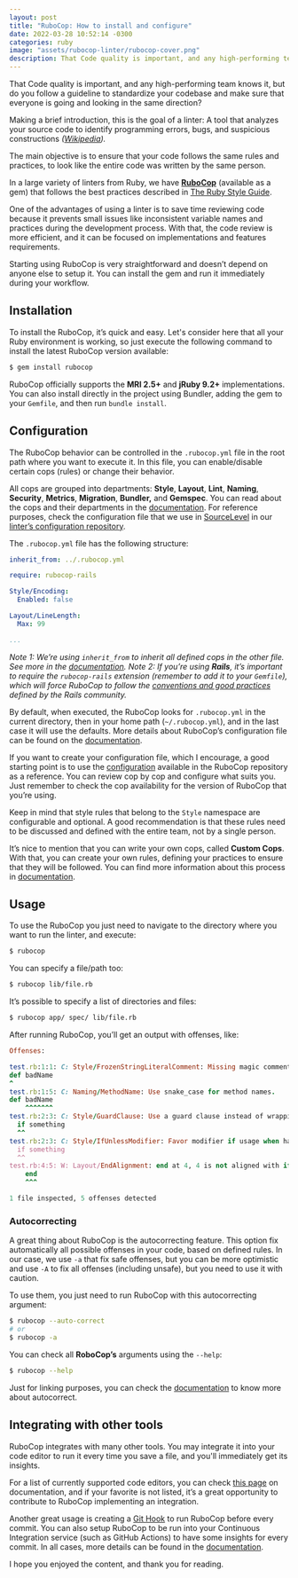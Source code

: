 ```yaml
---
layout: post
title: "RuboCop: How to install and configure"
date: 2022-03-28 10:52:14 -0300
categories: ruby
image: "assets/rubocop-linter/rubocop-cover.png"
description: That Code quality is important, and any high-performing team knows it, but do you follow a guideline to standardize your codebase and make sure that everyone is going and looking in the same direction? Learn how to install and configure Rubocop linter.
---
```


That Code quality is important, and any high-performing team knows it, but do you follow a guideline to standardize your codebase and make sure that everyone is going and looking in the same direction?

Making a brief introduction, this is the goal of a linter: A tool that analyzes your source code to identify programming errors, bugs, and suspicious constructions *([Wikipedia](https://en.wikipedia.org/wiki/Lint_(software))).*

The main objective is to ensure that your code follows the same rules and practices, to look like the entire code was written by the same person.

In a large variety of linters from Ruby, we have **[RuboCop](https://github.com/rubocop/rubocop/)** (available as a gem) that follows the best practices described in [The Ruby Style Guide](https://rubystyle.guide/).

One of the advantages of using a linter is to save time reviewing code because it prevents small issues like inconsistent variable names and practices during the development process. With that, the code review is more efficient, and it can be focused on implementations and features requirements.

Starting using RuboCop is very straightforward and doesn’t depend on anyone else to setup it. You can install the gem and run it immediately during your workflow.

## Installation

To install the RuboCop, it’s quick and easy. Let's consider here that all your Ruby environment is working, so just execute the following command to install the latest RuboCop version available: 

```bash
$ gem install rubocop
```

RuboCop officially supports the **MRI 2.5+** and **jRuby 9.2+** implementations. You can also install directly in the project using Bundler, adding the gem to your `Gemfile`, and then run `bundle install`.

## Configuration

The RuboCop behavior can be controlled in the `.rubocop.yml` file in the root path where you want to execute it. In this file, you can enable/disable certain cops (rules) or change their behavior.

All cops are grouped into departments: **Style**, **Layout**, **Lint**, **Naming**, **Security**, **Metrics**, **Migration**, **Bundler,** and **Gemspec**. You can read about the cops and their departments in the [documentation](https://docs.rubocop.org/rubocop/cops.html). For reference purposes, check the configuration file that we use in [SourceLevel](https://sourcelevel.io/) in our [linter’s configuration repository](https://github.com/sourcelevel/linters/blob/main/.rubocop.yml).

The `.rubocop.yml` file has the following structure:

```yaml
inherit_from: ../.rubocop.yml

require: rubocop-rails

Style/Encoding:
  Enabled: false

Layout/LineLength:
  Max: 99

...
```

*Note 1: We’re using `inherit_from` to inherit all defined cops in the other file. See more in the [documentation](https://docs.rubocop.org/rubocop/configuration.html#inheritance).
Note 2: If you’re using **Rails**, it’s important to require the `rubocop-rails` extension (remember to add it to your `Gemfile`), which will force RuboCop to follow the [conventions and good practices](https://rails.rubystyle.guide/) defined by the Rails community.* 

By default, when executed, the RuboCop looks for `.rubocop.yml` in the current directory, then in your home path (`~/.rubocop.yml`), and in the last case it will use the defaults. More details about RuboCop’s configuration file can be found on the [documentation](https://docs.rubocop.org/rubocop/configuration.html).

If you want to create your configuration file, which I encourage, a good starting point is to use the [configuration](https://github.com/rubocop/rubocop/blob/master/.rubocop.yml) available in the RuboCop repository as a reference. You can review cop by cop and configure what suits you. Just remember to check the cop availability for the version of RuboCop that you’re using.

Keep in mind that style rules that belong to the `Style` namespace are configurable and optional. A good recommendation is that these rules need to be discussed and defined with the entire team, not by a single person.

It’s nice to mention that you can write your own cops, called **Custom Cops**. With that, you can create your own rules, defining your practices to ensure that they will be followed. You can find more information about this process in [documentation](https://docs.rubocop.org/rubocop/development.html).

## Usage

To use the RuboCop you just need to navigate to the directory where you want to run the linter, and execute:

```bash
$ rubocop
```

You can specify a file/path too:

```bash
$ rubocop lib/file.rb
```

It’s possible to specify a list of directories and files:

```bash
$ rubocop app/ spec/ lib/file.rb
```

After running RuboCop, you’ll get an output with offenses, like:

```ruby
Offenses:

test.rb:1:1: C: Style/FrozenStringLiteralComment: Missing magic comment # frozen_string_literal: true.
def badName
^
test.rb:1:5: C: Naming/MethodName: Use snake_case for method names.
def badName
    ^^^^^^^
test.rb:2:3: C: Style/GuardClause: Use a guard clause instead of wrapping the code inside a conditional expression.
  if something
  ^^
test.rb:2:3: C: Style/IfUnlessModifier: Favor modifier if usage when having a single-line body. Another good alternative is the usage of control flow &&/||.
  if something
  ^^
test.rb:4:5: W: Layout/EndAlignment: end at 4, 4 is not aligned with if at 2, 2.
    end
    ^^^

1 file inspected, 5 offenses detected
```

### Autocorrecting

A great thing about RuboCop is the autocorrecting feature. This option fix automatically all possible offenses in your code, based on defined rules. In our case, we use `-a` that fix safe offenses, but you can be more optimistic and use `-A` to fix all offenses (including unsafe), but you need to use it with caution.

To use them, you just need to run RuboCop with this autocorrecting argument:

```bash
$ rubocop --auto-correct
# or
$ rubocop -a
```

You can check all **RoboCop’s** arguments using the `--help`:

```bash
$ rubocop --help
```

Just for linking purposes, you can check the [documentation](https://docs.rubocop.org/rubocop/usage/auto_correct.html) to know more about autocorrect.

## Integrating with other tools

RuboCop integrates with many other tools. You may integrate it into your code editor to run it every time you save a file, and you'll immediately get its insights. 

For a list of currently supported code editors, you can check [this page](https://docs.rubocop.org/rubocop/integration_with_other_tools.html#editor-integration) on documentation, and if your favorite is not listed, it’s a great opportunity to contribute to RuboCop implementing an integration.

Another great usage is creating a [Git Hook](https://git-scm.com/book/en/v2/Customizing-Git-Git-Hooks) to run RuboCop before every commit. You can also setup RuboCop to be run into your Continuous Integration service (such as GitHub Actions) to have some insights for every commit. In all cases, more details can be found in the [documentation](https://docs.rubocop.org/rubocop/integration_with_other_tools.html#git-pre-commit-hook-integration-with-pre-commit).

I hope you enjoyed the content, and thank you for reading.
